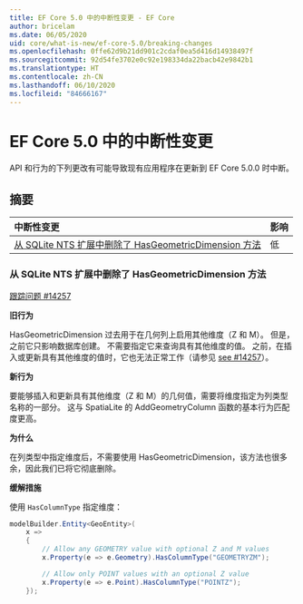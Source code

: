 ```yaml
---
title: EF Core 5.0 中的中断性变更 - EF Core
author: bricelam
ms.date: 06/05/2020
uid: core/what-is-new/ef-core-5.0/breaking-changes
ms.openlocfilehash: 0ffe62d9b21dd901c2cdaf0ea5d416d14938497f
ms.sourcegitcommit: 92d54fe3702e0c92e198334da22bacb42e9842b1
ms.translationtype: HT
ms.contentlocale: zh-CN
ms.lasthandoff: 06/10/2020
ms.locfileid: "84666167"
---
```

# <a name="breaking-changes-in-ef-core-50"></a>EF Core 5.0 中的中断性变更

API 和行为的下列更改有可能导致现有应用程序在更新到 EF Core 5.0.0 时中断。

## <a name="summary"></a>摘要

| **中断性变更**                                                                                                               | **影响** |
|:----------------------------------------------------------------------------------------------------------------------------------|------------|
| [从 SQLite NTS 扩展中删除了 HasGeometricDimension 方法](#removed-hasgeometricdimension-method-from-sqlite-nts-extension) | 低        |

### <a name="removed-hasgeometricdimension-method-from-sqlite-nts-extension"></a>从 SQLite NTS 扩展中删除了 HasGeometricDimension 方法

[跟踪问题 #14257](https://github.com/aspnet/EntityFrameworkCore/issues/14257)

**旧行为**

HasGeometricDimension 过去用于在几何列上启用其他维度（Z 和 M）。 但是，之前它只影响数据库创建。 不需要指定它来查询具有其他维度的值。 之前，在插入或更新具有其他维度的值时，它也无法正常工作（请参见 [see #14257](https://github.com/aspnet/EntityFrameworkCore/issues/14257)）。

**新行为**

要能够插入和更新具有其他维度（Z 和 M）的几何值，需要将维度指定为列类型名称的一部分。 这与 SpatiaLite 的 AddGeometryColumn 函数的基本行为匹配度更高。

**为什么**

在列类型中指定维度后，不需要使用 HasGeometricDimension，该方法也很多余，因此我们已将它彻底删除。

**缓解措施**

使用 `HasColumnType` 指定维度：

```cs
modelBuilder.Entity<GeoEntity>(
    x =>
    {
        // Allow any GEOMETRY value with optional Z and M values
        x.Property(e => e.Geometry).HasColumnType("GEOMETRYZM");

        // Allow only POINT values with an optional Z value
        x.Property(e => e.Point).HasColumnType("POINTZ");
    });
```
